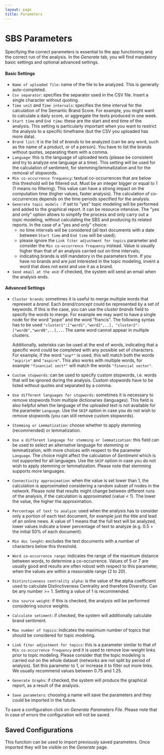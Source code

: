 ```yaml
---
layout: page
title: Parameters
---
```


# SBS Parameters
Specifying the correct parameters is essential to the app functioning and the correct run of the analysis. In the *Generate* tab, you will find mandatory basic settings and optional advanced settings.

#### Basic Settings

- `Name of uploaded file`: name of the file to be analyzed. This is generally auto-completed.
- `Csv separator`: specifies the separator used in the CSV file. Insert a single character without quoting.
- `Time unit` and `Time intervals`: specifies the time interval for the calculation of the Semantic Brand Score. For example, you might want to calculate a daily score, or aggregate the texts produced in one week.
- `Start time` and `End time`: these are the start and end time of the analysis. This setting is particularly important when you want to restrict the analysis to a specific timeframe (but the CSV you uploaded has more data).
- `Brand list`: it is the list of *brands* to be analyzed (can be any word, such as the name of a product, or of a person). You have to list the brands without quotes, separating them with a comma.
- `Language`: this is the language of uploaded texts (please be consistent and try to analyze one language at a time). This setting will be used for the calculation of sentiment, for stemming/lemmatization and for the removal of stopwords.
- `Min co-occurrence frequency`: textual co-occurrences that are below this threshold will be filtered out. Must be an integer bigger or equal to 1 (1 means no filtering). This value can have a strong impact on the computation time (higher values, faster analysis).  The calculation of co-occurrences depends on the time periods specified for the analysis.
- `Generate topic models `: if set to "yes" topic modeling will be performed and added to the graphical report. It can be resource intensive. The "yes and only" option allows to simplify the process and only carry out a topic modeling, without calculating the SBS and producing its related reports. In the case of a "yes and only" choice:
  - no time intervals will be considered (all text documents with a date between `Start time` and `End time` will be used);
  - please ignore the `Link fiter adjustment for topics` parameter and consider the `Min co-occurrence frequency` instead. Value is usually higher than that of an analysis carried out on time intervals;
  - indicating brands is still mandatory in the parameters form. If you have no brands and are just interested in the topic modeling, invent a word that does not exist and use it as a brand.
- `Send email at the end`: if checked, the system will send an email when the analysis ends.

#### Advanced Settings

- `Cluster brands`: sometimes it is useful to merge multiple words that represent a *brand*. Each *brand/concept* could be represented by a set of keywords. If this is the case, you can use the *cluster brands* field to specify the words to merge. For example we may want to have a single node for the word "pope" and the word "francis". The following syntax has to be used `"cluster1":["word1","word2",..], "cluster2":["word6","word8",..],..`. The same word cannot appear in multiple clusters.

  Additionally, asterisks can be used at the end of words, indicating that a specific word could be completed with any possible set of characters. For example, if the word `"asp*"` is used, this will match both the words `"aspirin"` and `"aspire"`. This also works with multiple words, for example `"financial sect*"` will match the words `"financial sector"`.

- `Custom stopwords`: can be used to specify custom stopwords, i.e. words that will be ignored during the analysis. Custom stopwords have to be listed without quotes and separated by a comma.

- `Use different languages for stopwords`: sometimes it is necessary to remove stopwords from multiple dictionaries (languages). This field is also helpful when the language of the uploaded text is not available for the parameter `Language`. Use the `SKIP` option in case you do not wish to remove stopwords (you can still remove custom stopwords).

- `Stemming or Lemmatization`: choose whether to apply stemming (recommended) or lemmatization.

- `Use a different language for stemming or lemmatization`: this field can be used to select an alternative language for stemming or lemmatization, with more choices with respect to the parameter `Language`. The choice might affect the calculation of *Sentiment* which is not supported for all languages. Use the `SKIP` option in case you do not wish to apply stemming or lemmatization. Please note that stemming supports more languages.

- `Connectivity approximation`: when the value is set lower than 1, the calculation is approximated considering a random subset of nodes in the network. Please note that results might change between different runs of the analysis, if the calculation is approximated (value < 1). The lower the value, the higher the approximation. 

- `Percentage of text to analyze`: used when the analysis has to consider only a portion of each text document, for example just the title and lead of an online news. A value of 1 means that the full text will be analyzed, lower values indicate a lower percentage of text to analyze (e.g. 0.5 = the initial 50% of each document).

- `Min doc lenght`: excludes the text documents with a number of characters below this threshold.

- `Word co-occurrence range`: indicates the range of the maximum distance between words, to determine a co-occurrence. Values of 5 or 7 are usually good and results are often robust with respect to this parameter, when the values are within a reasonable range (2 to 20). 

- `Distinctiveness centrality alpha`: is the value of the alpha coefficient used to calculate Distinctiveness Centrality and therefore Diversity. Can be any number >= 1. Setting a value of 1 is recommended.

- `Use source weight`: if this is checked, the analysis will be performed considering source weights.

- `Calculate setiment`: if checked, the system will additionally calculate brand sentiment.

- `Max number of topics`: indicates the maximum number of topics that should be considered for topic modeling.

- `Link fiter adjustment for topics`: this is a parameter similar to that of `Min co-occurrence frequency` and it is used to remove low-weight links prior to topic modeling. Please consider that the topic modeling is carried out on the whole dataset (networks are not split by period of analysis). Set this parameter to 1, or increase it to filter out more links. We usually recommend values between 0.75 and 1.25.

- `Generate Graphs`: if checked, the system will produce the graphical report, as a result of the analysis.

- `Save parameters`: choosing a name will save the parameters and they could be imported in the future. 

To save a configuration click on *Generate Parameters File*. Please note that in case of errors the configuration will not be saved.

## Saved Configurations
This function can be used to import previously saved parameters. Once imported they will be visible on the *Generate* page.